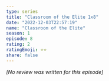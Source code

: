 ```yaml
---
type: series
title: "Classroom of the Elite 1x8"
date: "2022-12-03T22:57:19"
name: "Classroom of the Elite"
season: 1
episode: 8
rating: 2
ratingEmoji: ⭐️⭐️
share: false
---
```


_[No review was written for this episode]_
